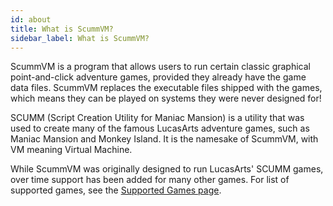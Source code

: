 ```yaml
---
id: about
title: What is ScummVM?
sidebar_label: What is ScummVM?
---
```


ScummVM is a program that allows users to run certain classic graphical point-and-click adventure games, provided they already have the game data files. ScummVM replaces the executable files shipped with the games, which means they can be played on systems they were never designed for!

SCUMM (Script Creation Utility for Maniac Mansion) is a utility that was used to create many of the famous LucasArts adventure games, such as Maniac Mansion and Monkey Island. It is the namesake of ScummVM, with VM meaning Virtual Machine. 

While ScummVM was originally designed to run LucasArts' SCUMM games, over time support has been added for many other games. For list of supported games, see the [Supported Games page](/about/supported_games).

 

